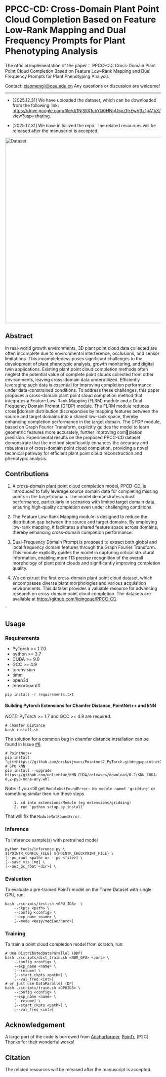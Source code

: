 # PPCC-CD: Cross-Domain Plant Point Cloud Completion Based on Feature Low-Rank Mapping and Dual Frequency Prompts for Plant Phenotyping Analysis
The official implementation of the paper：
PPCC-CD: Cross-Domain Plant Point Cloud Completion Based on Feature Low-Rank Mapping and Dual Frequency Prompts for Plant Phenotyping Analysis

Contact: xiaomengli@cau.edu.cn Any questions or discussion are welcome!

-----
+ [2025.12.31] We have uploaded the dataset, which can be downloaded from the following link: https://drive.google.com/file/d/1NjSIlX1obYQ0HNbU5oZRrEwV3z1pA1bX/view?usp=sharing.

+ [2025.12.31] We have initialized the repo. The related resources will be released after the manuscript is accepted.


<img src="ppcc-cd.png" alt="Dataset" width="800" height="600">




## Abstract
In real-world growth environments, 3D plant point cloud data collected are often incomplete due to environmental interference, occlusions, and sensor limitations. This incompleteness poses significant challenges to the development of plant phenotypic analysis, growth monitoring, and digital twin applications. Existing plant point cloud completion
methods often neglect the potential value of complete point clouds collected from other environments, leaving cross-domain data underutilized. Efficiently leveraging such data is essential for improving completion performance under data-constrained conditions. To address these challenges, this paper proposes a cross-domain plant point cloud completion method that integrates a Feature Low-Rank Mapping (FLRM) module and a Dual-Frequency Domain Prompt (DFDP) module. The FLRM module reduces cross￾domain distribution discrepancies by mapping features between the source and target domains into a shared low-rank space, thereby enhancing completion performance in the target domain. The DFDP module, based on Graph Fourier Transform, explicitly
guides the model to learn geometric features more accurately, further improving completion precision. Experimental results on the proposed PPCC-CD dataset demonstrate that the method significantly enhances the accuracy and robustness of cross-domain
point cloud completion, providing a novel technical pathway for efficient plant point cloud reconstruction and phenotypic analysis.

## Contributions
1. A cross-domain plant point cloud completion model, PPCD-CD, is introduced to fully leverage source domain data for completing missing points in the target domain. The model demonstrates robust performance, particularly in scenarios with limited target domain data, ensuring high-quality completion even under challenging conditions.
   
2. The Feature Low-Rank Mapping module is designed to reduce the distribution gap between the source and target domains. By employing low-rank mapping, it 
facilitates a shared feature space across domains, thereby enhancing cross-domain completion performance.

3. Dual-Frequency Domain Prompt is proposed to extract both global and local frequency domain features through the Graph Fourier Transform. This module explicitly guides the model in capturing critical structural information, enabling more 113
precise recognition of the overall morphology of plant point clouds and significantly improving completion quality.

4. We construct the first cross-domain plant point cloud dataset, which encompasses diverse plant morphologies and various acquisition environments. This dataset provides a valuable resource for advancing research on cross-domain point cloud completion. The datasets are available at https://github.com/liqingque/PPCC-CD.


`

## Usage

### Requirements

- PyTorch >= 1.7.0
- python >= 3.7
- CUDA >= 9.0
- GCC >= 4.9 
- torchvision
- timm
- open3d
- tensorboardX

```
pip install -r requirements.txt
```

#### Building Pytorch Extensions for Chamfer Distance, PointNet++ and kNN

*NOTE:* PyTorch >= 1.7 and GCC >= 4.9 are required.

```
# Chamfer Distance
bash install.sh
```
The solution for a common bug in chamfer distance installation can be found in Issue [#6](https://github.com/yuxumin/PoinTr/issues/6)
```
# PointNet++
pip install "git+https://github.com/erikwijmans/Pointnet2_PyTorch.git#egg=pointnet2_ops&subdirectory=pointnet2_ops_lib"
# GPU kNN
pip install --upgrade https://github.com/unlimblue/KNN_CUDA/releases/download/0.2/KNN_CUDA-0.2-py3-none-any.whl
```

Note: If you still get `ModuleNotFoundError: No module named 'gridding'` or something similar then run these steps

```
    1. cd into extensions/Module (eg extensions/gridding)
    2. run `python setup.py install`
```

That will fix the `ModuleNotFoundError`.




### Inference

To inference sample(s) with pretrained model

```
python tools/inference.py \
${POINTR_CONFIG_FILE} ${POINTR_CHECKPOINT_FILE} \
[--pc_root <path> or --pc <file>] \
[--save_vis_img] \
[--out_pc_root <dir>] \
```


### Evaluation

To evaluate a pre-trained PoinTr model on the Three Dataset with single GPU, run:

```
bash ./scripts/test.sh <GPU_IDS>  \
    --ckpts <path> \
    --config <config> \
    --exp_name <name> \
    [--mode <easy/median/hard>]
```


### Training

To train a point cloud completion model from scratch, run:

```
# Use DistributedDataParallel (DDP)
bash ./scripts/dist_train.sh <NUM_GPU> <port> \
    --config <config> \
    --exp_name <name> \
    [--resume] \
    [--start_ckpts <path>] \
    [--val_freq <int>]
# or just use DataParallel (DP)
bash ./scripts/train.sh <GPUIDS> \
    --config <config> \
    --exp_name <name> \
    [--resume] \
    [--start_ckpts <path>] \
    [--val_freq <int>]
```
## Acknowledgement
A large part of the code is borrowed from [Anchorformer](https://github.com/chenzhik/AnchorFormer), [PoinTr](https://github.com/ifzhang/ByteTrack), [P2C] Thanks for their wonderful works!

## Citation
The related resources will be released after the manuscript is accepted. 

